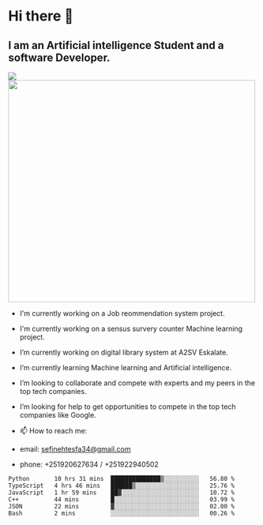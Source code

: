 # Hi there 👋
## I am an Artificial intelligence Student and a software Developer.
<img src = "https://github-readme-stats.vercel.app/api?username=sefinehtesfa34&&show_icons=true&title_color=ffffff&icon_color=bb2acf&text_color=daf7dc&bg_color=151515"/>
<img src="https://wakatime.com/share/@sefinehtesfa34/ae9674e3-b462-4438-9120-52fc3d0ffbbb.png" width ="500" height = "450"/>

- I'm currently working on a Job reommendation system project.
- I'm currently working on a sensus survery counter Machine learning project.
-  I’m currently working on digital library system at A2SV Eskalate.
-  I’m currently learning Machine learning and Artificial intelligence.
-  I’m looking to collaborate and compete with experts and my peers in the top tech companies.
-  I’m looking for help to get opportunities to compete in the top tech companies like Google.

- 📫 How to reach me: 
- email: sefinehtesfa34@gmail.com
- phone: +251920627634 / +251922940502
<!--START_SECTION:waka-->

```text
Python       10 hrs 31 mins  ██████████████▒░░░░░░░░░░   56.80 %
TypeScript   4 hrs 46 mins   ██████▒░░░░░░░░░░░░░░░░░░   25.76 %
JavaScript   1 hr 59 mins    ██▓░░░░░░░░░░░░░░░░░░░░░░   10.72 %
C++          44 mins         █░░░░░░░░░░░░░░░░░░░░░░░░   03.99 %
JSON         22 mins         ▓░░░░░░░░░░░░░░░░░░░░░░░░   02.00 %
Bash         2 mins          ░░░░░░░░░░░░░░░░░░░░░░░░░   00.26 %
```

<!--END_SECTION:waka-->
